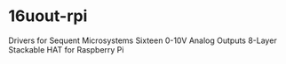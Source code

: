 # 16uout-rpi
Drivers for Sequent Microsystems Sixteen 0-10V Analog Outputs 8-Layer Stackable HAT for Raspberry Pi

